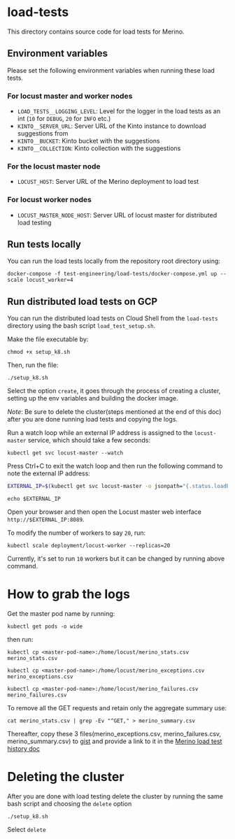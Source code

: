 # load-tests

This directory contains source code for load tests for Merino.

## Environment variables

Please set the following environment variables when running these load tests.

### For locust master and worker nodes

* `LOAD_TESTS__LOGGING_LEVEL`: Level for the logger in the load tests as an int (`10` for `DEBUG`, `20` for `INFO` etc.)
* `KINTO__SERVER_URL`: Server URL of the Kinto instance to download suggestions from
* `KINTO__BUCKET`: Kinto bucket with the suggestions
* `KINTO__COLLECTION`: Kinto collection with the suggestions

### For the locust master node

* `LOCUST_HOST`: Server URL of the Merino deployment to load test

### For locust worker nodes

* `LOCUST_MASTER_NODE_HOST`: Server URL of locust master for distributed load testing

## Run tests locally

You can run the load tests locally from the repository root directory using:

```text
docker-compose -f test-engineering/load-tests/docker-compose.yml up --scale locust_worker=4
```


## Run distributed load tests on GCP

You can run the distributed load tests on Cloud Shell from the `load-tests`
directory using the bash script `load_test_setup.sh`.

Make the file executable by:

```text
chmod +x setup_k8.sh
```

Then, run the file:

```text
./setup_k8.sh
```
Select the option `create`, it goes through the process of creating a cluster, setting up the env variables
and building the docker image.

*Note*: Be sure to delete the cluster(steps mentioned at the end of this doc) after you are done running load tests and copying the logs.

Run a watch loop while an external IP address is assigned to the `locust-master` service, which should take a few seconds:

```text
kubectl get svc locust-master --watch
```

Press Ctrl+C to exit the watch loop and then run the following command to note the external IP address:

```bash
EXTERNAL_IP=$(kubectl get svc locust-master -o jsonpath="{.status.loadBalancer.ingress[0].ip}")
```

```text
echo $EXTERNAL_IP
```

Open your browser and then open the Locust master web interface `http://$EXTERNAL_IP:8089`.

To modify the number of workers to say `20`, run:

```text
kubectl scale deployment/locust-worker --replicas=20
```

Currently, it's set to run `10` workers but it can be changed by running above command.


# How to grab the logs

Get the master pod name by running:

```text
kubectl get pods -o wide
```

then run:

```text
kubectl cp <master-pod-name>:/home/locust/merino_stats.csv merino_stats.csv
```

```text
kubectl cp <master-pod-name>:/home/locust/merino_exceptions.csv merino_exceptions.csv
```

```text
kubectl cp <master-pod-name>:/home/locust/merino_failures.csv merino_failures.csv
```

To remove all the GET requests and retain only the aggregate summary use:

```text
cat merino_stats.csv | grep -Ev "^GET," > merino_summary.csv
```

Thereafter, copy these 3 files(merino_exceptions.csv, merino_failures.csv, merino_summary.csv) to [gist](https://gist.github.com/) and provide a link to it in the [Merino load test history doc](https://docs.google.com/document/d/1BGNhKuclUH40Bit9KxYWLiv_N_VnE66uxi9pBFbRWbg/edit)

# Deleting the cluster

After you are done with load testing delete the cluster by running the same bash script and choosing the `delete` option

```text
./setup_k8.sh
```
Select `delete`

